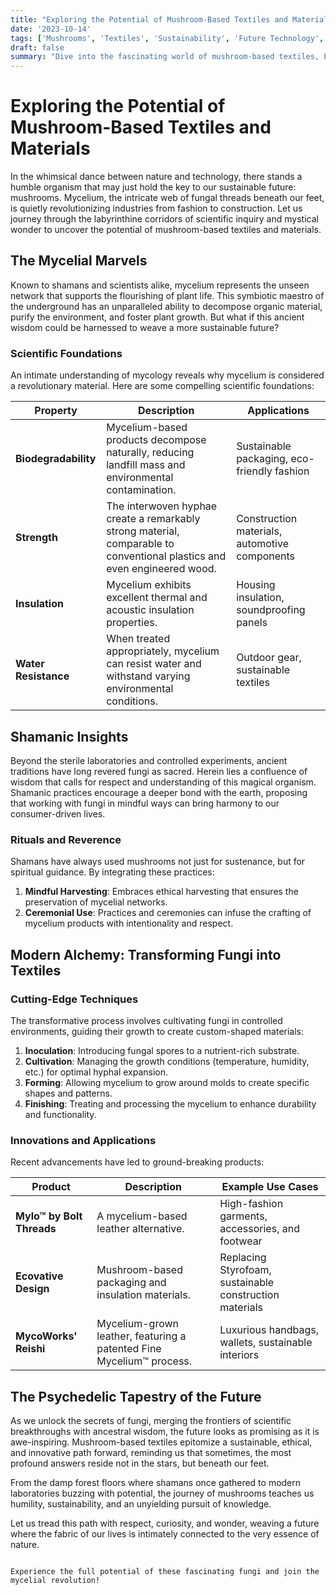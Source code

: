 ```yaml
---
title: "Exploring the Potential of Mushroom-Based Textiles and Materials"
date: '2023-10-14'
tags: ['Mushrooms', 'Textiles', 'Sustainability', 'Future Technology', 'Fungi', 'Ecology', 'Innovation', 'Mycelium']
draft: false
summary: "Dive into the fascinating world of mushroom-based textiles, blending the rigor of scientific research with the mystique of ancient shamanic wisdom. Discover how fungi could revolutionize sustainability in the textile industry."
---
```


# Exploring the Potential of Mushroom-Based Textiles and Materials

In the whimsical dance between nature and technology, there stands a humble organism that may just hold the key to our sustainable future: mushrooms. Mycelium, the intricate web of fungal threads beneath our feet, is quietly revolutionizing industries from fashion to construction. Let us journey through the labyrinthine corridors of scientific inquiry and mystical wonder to uncover the potential of mushroom-based textiles and materials.

## The Mycelial Marvels

Known to shamans and scientists alike, mycelium represents the unseen network that supports the flourishing of plant life. This symbiotic maestro of the underground has an unparalleled ability to decompose organic material, purify the environment, and foster plant growth. But what if this ancient wisdom could be harnessed to weave a more sustainable future?

### Scientific Foundations

An intimate understanding of mycology reveals why mycelium is considered a revolutionary material. Here are some compelling scientific foundations:

| Property      | Description                                                                                                                                                    | Applications                                      |
|---------------|----------------------------------------------------------------------------------------------------------------------------------------------------------------|---------------------------------------------------|
| **Biodegradability** | Mycelium-based products decompose naturally, reducing landfill mass and environmental contamination.                                                        | Sustainable packaging, eco-friendly fashion       |
| **Strength**          | The interwoven hyphae create a remarkably strong material, comparable to conventional plastics and even engineered wood.                                      | Construction materials, automotive components     |
| **Insulation**        | Mycelium exhibits excellent thermal and acoustic insulation properties.                                                                                  | Housing insulation, soundproofing panels          |
| **Water Resistance**  | When treated appropriately, mycelium can resist water and withstand varying environmental conditions.                                                 | Outdoor gear, sustainable textiles                |

## Shamanic Insights

Beyond the sterile laboratories and controlled experiments, ancient traditions have long revered fungi as sacred. Herein lies a confluence of wisdom that calls for respect and understanding of this magical organism. Shamanic practices encourage a deeper bond with the earth, proposing that working with fungi in mindful ways can bring harmony to our consumer-driven lives.

### Rituals and Reverence

Shamans have always used mushrooms not just for sustenance, but for spiritual guidance. By integrating these practices:

1. **Mindful Harvesting**: Embraces ethical harvesting that ensures the preservation of mycelial networks.
2. **Ceremonial Use**: Practices and ceremonies can infuse the crafting of mycelium products with intentionality and respect.

## Modern Alchemy: Transforming Fungi into Textiles

### Cutting-Edge Techniques

The transformative process involves cultivating fungi in controlled environments, guiding their growth to create custom-shaped materials:

1. **Inoculation**: Introducing fungal spores to a nutrient-rich substrate.
2. **Cultivation**: Managing the growth conditions (temperature, humidity, etc.) for optimal hyphal expansion.
3. **Forming**: Allowing mycelium to grow around molds to create specific shapes and patterns.
4. **Finishing**: Treating and processing the mycelium to enhance durability and functionality.

### Innovations and Applications

Recent advancements have led to ground-breaking products:

| Product           | Description                                                                                  | Example Use Cases                                                   |
|-------------------|---------------------------------------------------------------------------------------------|---------------------------------------------------------------------|
| **Mylo™ by Bolt Threads**      | A mycelium-based leather alternative.                                                  | High-fashion garments, accessories, and footwear                     |
| **Ecovative Design**           | Mushroom-based packaging and insulation materials.                                      | Replacing Styrofoam, sustainable construction materials               |
| **MycoWorks' Reishi**          | Mycelium-grown leather, featuring a patented Fine Mycelium™ process.                   | Luxurious handbags, wallets, sustainable interiors                    |

## The Psychedelic Tapestry of the Future

As we unlock the secrets of fungi, merging the frontiers of scientific breakthroughs with ancestral wisdom, the future looks as promising as it is awe-inspiring. Mushroom-based textiles epitomize a sustainable, ethical, and innovative path forward, reminding us that sometimes, the most profound answers reside not in the stars, but beneath our feet.

From the damp forest floors where shamans once gathered to modern laboratories buzzing with potential, the journey of mushrooms teaches us humility, sustainability, and an unyielding pursuit of knowledge. 

Let us tread this path with respect, curiosity, and wonder, weaving a future where the fabric of our lives is intimately connected to the very essence of nature.

```

Experience the full potential of these fascinating fungi and join the mycelial revolution!
